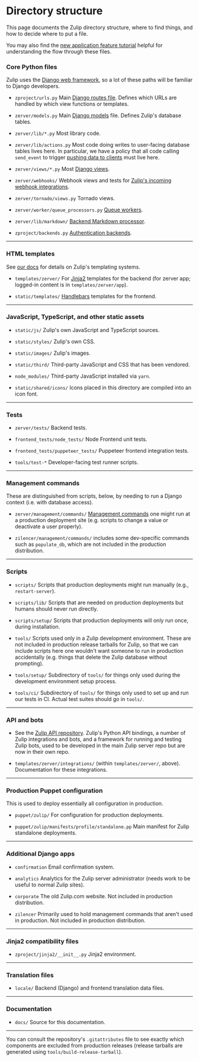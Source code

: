 # Directory structure

This page documents the Zulip directory structure, where to find
things, and how to decide where to put a file.

You may also find the [new application feature
tutorial](../tutorials/new-feature-tutorial.md) helpful for understanding the
flow through these files.

### Core Python files

Zulip uses the [Django web
framework](https://docs.djangoproject.com/en/3.2/), so a lot of these
paths will be familiar to Django developers.

- `zproject/urls.py` Main
  [Django routes file](https://docs.djangoproject.com/en/3.2/topics/http/urls/).
  Defines which URLs are handled by which view functions or templates.

- `zerver/models.py` Main
  [Django models](https://docs.djangoproject.com/en/3.2/topics/db/models/)
  file. Defines Zulip's database tables.

- `zerver/lib/*.py` Most library code.

- `zerver/lib/actions.py` Most code doing writes to user-facing
  database tables lives here. In particular, we have a policy that
  all code calling `send_event` to trigger [pushing data to
  clients](../subsystems/events-system.md) must live here.

- `zerver/views/*.py` Most [Django views](https://docs.djangoproject.com/en/3.2/topics/http/views/).

- `zerver/webhooks/` Webhook views and tests for [Zulip's incoming webhook integrations](https://zulip.com/api/incoming-webhooks-overview).

- `zerver/tornado/views.py` Tornado views.

- `zerver/worker/queue_processors.py` [Queue workers](../subsystems/queuing.md).

- `zerver/lib/markdown/` [Backend Markdown processor](../subsystems/markdown.md).

- `zproject/backends.py` [Authentication backends](https://docs.djangoproject.com/en/3.2/topics/auth/customizing/).

---

### HTML templates

See [our docs](../subsystems/html-css.md) for details on Zulip's
templating systems.

- `templates/zerver/` For [Jinja2](http://jinja.pocoo.org/) templates
  for the backend (for zerver app; logged-in content is in `templates/zerver/app`).

- `static/templates/` [Handlebars](https://handlebarsjs.com/) templates for the frontend.

---

### JavaScript, TypeScript, and other static assets

- `static/js/` Zulip's own JavaScript and TypeScript sources.

- `static/styles/` Zulip's own CSS.

- `static/images/` Zulip's images.

- `static/third/` Third-party JavaScript and CSS that has been vendored.

- `node_modules/` Third-party JavaScript installed via `yarn`.

- `static/shared/icons/` Icons placed in this directory are compiled
  into an icon font.

---

### Tests

- `zerver/tests/` Backend tests.

- `frontend_tests/node_tests/` Node Frontend unit tests.

- `frontend_tests/puppeteer_tests/` Puppeteer frontend integration tests.

- `tools/test-*` Developer-facing test runner scripts.

---

### Management commands

These are distinguished from scripts, below, by needing to run a
Django context (i.e. with database access).

- `zerver/management/commands/`
  [Management commands](../subsystems/management-commands.md) one might run at a
  production deployment site (e.g. scripts to change a value or
  deactivate a user properly).

- `zilencer/management/commands/` includes some dev-specific
  commands such as `populate_db`, which are not included in
  the production distribution.

---

### Scripts

- `scripts/` Scripts that production deployments might run manually
  (e.g., `restart-server`).

- `scripts/lib/` Scripts that are needed on production deployments but
  humans should never run directly.

- `scripts/setup/` Scripts that production deployments will only run
  once, during installation.

- `tools/` Scripts used only in a Zulip development environment.
  These are not included in production release tarballs for Zulip, so
  that we can include scripts here one wouldn't want someone to run in
  production accidentally (e.g. things that delete the Zulip database
  without prompting).

- `tools/setup/` Subdirectory of `tools/` for things only used during
  the development environment setup process.

- `tools/ci/` Subdirectory of `tools/` for things only used to
  set up and run our tests in CI. Actual test suites should
  go in `tools/`.

---

### API and bots

- See the [Zulip API repository](https://github.com/zulip/python-zulip-api).
  Zulip's Python API bindings, a number of Zulip integrations and
  bots, and a framework for running and testing Zulip bots, used to be
  developed in the main Zulip server repo but are now in their own repo.

- `templates/zerver/integrations/` (within `templates/zerver/`, above).
  Documentation for these integrations.

---

### Production Puppet configuration

This is used to deploy essentially all configuration in production.

- `puppet/zulip/` For configuration for production deployments.

- `puppet/zulip/manifests/profile/standalone.pp` Main manifest for Zulip standalone deployments.

---

### Additional Django apps

- `confirmation` Email confirmation system.

- `analytics` Analytics for the Zulip server administrator (needs work to
  be useful to normal Zulip sites).

- `corporate` The old Zulip.com website. Not included in production
  distribution.

- `zilencer` Primarily used to hold management commands that aren't
  used in production. Not included in production distribution.

---

### Jinja2 compatibility files

- `zproject/jinja2/__init__.py` Jinja2 environment.

---

### Translation files

- `locale/` Backend (Django) and frontend translation data files.

---

### Documentation

- `docs/` Source for this documentation.

---

You can consult the repository's `.gitattributes` file to see exactly
which components are excluded from production releases (release
tarballs are generated using `tools/build-release-tarball`).
